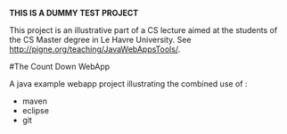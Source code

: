 **THIS IS A DUMMY TEST PROJECT**

This project is an illustrative part of a CS lecture aimed at the students of the CS Master degree in Le Havre University. See http://pigne.org/teaching/JavaWebAppsTools/.

#The Count Down WebApp

A java example webapp project illustrating the combined use of : 

- maven
- eclipse
- git



